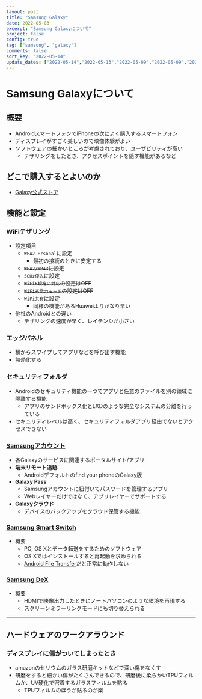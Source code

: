 ```yaml
---
layout: post
title: "Samsung Galaxy"
date: 2022-05-03
excerpt: "Samsung Galaxyについて"
project: false
config: true
tag: ["samsung", "galaxy"]
comments: false
sort_key: "2022-05-14"
update_dates: ["2022-05-14","2022-05-13","2022-05-09","2022-05-09","2022-05-08","2022-05-03"]
---
```


# Samsung Galaxyについて

## 概要
 - AndroidスマートフォンでiPhoneの次によく購入するスマートフォン
 - ディスプレイがすごく美しいので映像体験がよい
 - ソフトウェアの細かいところが考慮されており、ユーザビリティが高い
   - テザリングをしたとき、アクセスポイントを隠す機能があるなど

## どこで購入するとよいのか
 - [Galaxy公式ストア](https://www.samsung.com/jp/)

## 機能と設定

### WiFiテザリング
 - 設定項目
   - `WPA2-Prsonal`に設定
     - 最初の接続のときに安定する
   - ~~`WPA2/WPA3`に設定~~
   - `5GHz優先`に設定
   - ~~`WiFi6規格に対応`の設定はOFF~~
   - ~~`WiFi省電力モード`の設定はOFF~~
   - `WiFi共有`に設定
     - 同様の機能があるHuaweiよりかなり早い
 - 他社のAndroidとの違い
   - テザリングの速度が早く、レイテンシが小さい

### エッジパネル
 - 横からスワイプしてアプリなどを呼び出す機能
 - 無効化する

### セキュリティフォルダ
 - Androidのセキュリティ機能の一つでアプリと任意のファイルを別の領域に隔離する機能
   - アプリのサンドボックス化とLXDのような完全なシステムの分離を行っている
 - セキュリティレベルは高く、セキュリティフォルダアプリ経由でないとアクセスできない

### [Samsungアカウント](https://account.samsung.com/membership/contents/main)
 - 各Galaxyのサービスに関連するポータルサイト/アプリ
 - **端末リモート追跡**
   - Androidデフォルトのfind your phoneのGalaxy版
 - **Galaxy Pass**
   - Samsungアカウントに紐付いてパスワードを管理するアプリ
   - Webレイヤーだけではなく、アプリレイヤーでサポートする
 - **Galaxyクラウド**
   - デバイスのバックアップをクラウド保管する機能

### [Samsung Smart Switch](https://www.samsung.com/us/support/owners/app/smart-switch)
 - 概要
   - PC, OS Xとデータ転送をするためのソフトウェア
   - OS Xではインストールすると再起動を求められる
   - [Android File Transfer](/android/)だと正常に動作しない

### [Samsung DeX](https://www.galaxymobile.jp/support/mobile-devices/how-do-i-switch-to-samsung-dex-mode-or-screen-mirroring-mode-of-galaxy-dex/)
 - 概要　
   - HDMIで映像出力したときにノートパソコンのような環境を再現する
   - スクリーンミラーリングモードにも切り替えられる

---

## ハードウェアのワークアラウンド

### ディスプレイに傷がついてしまったとき
 - amazonのセリウムのガラス研磨キットなどで深い傷をなくす
 - 研磨をすると細かい傷がたくさんできるので、研磨後に柔らかいTPUフィルムか、UV硬化で密着するガラスフィルムを貼る
   - TPUフィルムのほうが貼るのが楽
